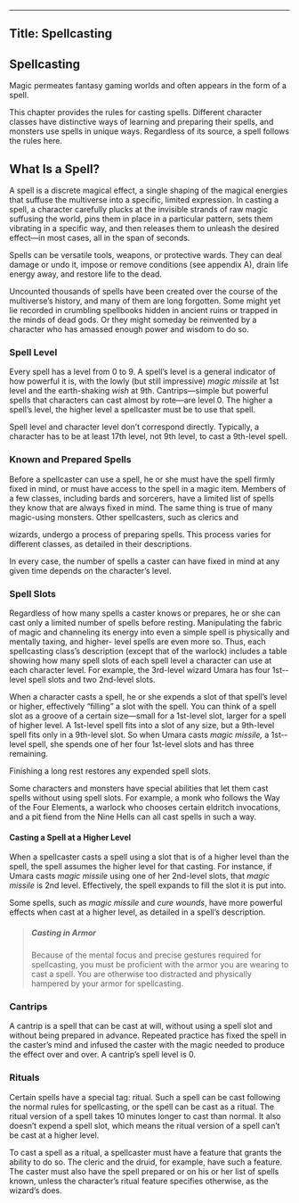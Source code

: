 -------------------------
Title: Spellcasting
-------------------------

## Spellcasting

Magic permeates fantasy gaming worlds and often appears in the form of a
spell.

This chapter provides the rules for casting spells. Different character
classes have distinctive ways of learning and preparing their spells,
and monsters use spells in unique ways. Regardless of its source, a
spell follows the rules here.

What Is a Spell?
----------------

A spell is a discrete magical effect, a single shaping of the magical
energies that suffuse the multiverse into a specific, limited
expression. In casting a spell, a character carefully plucks at the
invisible strands of raw magic suffusing the world, pins them in place
in a particular pattern, sets them vibrating in a specific way, and then
releases them to unleash the desired effect—in most cases, all in the
span of seconds.

Spells can be versatile tools, weapons, or
protective wards. They can deal damage or undo it, impose or remove
conditions (see appendix A), drain life energy away, and restore life to
the dead.

Uncounted thousands of spells have been created over the course of the
multiverse’s history, and many of them are long forgotten. Some might
yet lie recorded in crumbling spellbooks hidden in ancient ruins or
trapped in the minds of dead gods. Or they might someday be reinvented
by a character who has amassed enough power and wisdom to do so.

### Spell Level

Every spell has a level from 0 to 9. A spell’s level is a general
indicator of how powerful it is, with the lowly (but still impressive)
*magic missile* at 1st level and the earth-­shaking *wish* at 9th.
Cantrips—simple but powerful spells that characters can cast almost by
rote—are level 0. The higher a spell’s level, the higher level a
spellcaster must be to use that spell.

Spell level and character level don’t correspond directly. Typically, a
character has to be at least 17th level, not 9th level, to cast a
9th-­level spell.

### Known and Prepared Spells

Before a spellcaster can use a spell, he or she must have the spell
firmly fixed in mind, or must have access to the spell in a magic item.
Members of a few classes, including bards and sorcerers, have a limited
list of spells they know that are always fixed in mind. The same thing
is true of many magic-­using monsters. Other spellcasters, such as
clerics and

wizards, undergo a process of preparing spells. This process varies for
different classes, as detailed in their descriptions.

In every case, the number of spells a caster can have fixed in mind at
any given time depends on the character’s level.

### Spell Slots

Regardless of how many spells a caster knows or prepares, he or she can
cast only a limited number of spells before resting. Manipulating the
fabric of magic and channeling its energy into even a simple spell is
physically and mentally taxing, and higher-­ level spells are even
more so. Thus, each spellcasting class’s description (except that of the
warlock) includes a table showing how many spell slots of each spell
level a character can use at each character level. For example, the
3rd-­level wizard Umara has four 1st-­level spell slots and two
2nd-­level slots.

When a character casts a spell, he or she expends a slot of that spell’s
level or higher, effectively “filling” a slot with the spell. You can
think of a spell slot as a groove of a certain size—small for a
1st-­level slot, larger for a spell of higher level. A 1st-­level
spell fits into a slot of any size, but a 9th-­level spell fits only
in a 9th-­level slot. So when Umara casts *magic missile,* a
1st-­level spell, she spends one of her four 1st-­level slots and
has three remaining.

Finishing a long rest restores any expended spell slots.

Some characters and monsters have special abilities that let them cast
spells without using spell slots. For example, a monk who follows the
Way of the Four Elements, a warlock who chooses certain eldritch
invocations, and a pit fiend from the Nine Hells can all cast spells in
such a way.

#### Casting a Spell at a Higher Level

When a spellcaster casts a spell using a slot that is of a higher level
than the spell, the spell assumes the higher level for that casting. For
instance, if Umara casts *magic missile* using one of her 2nd-­level
slots, that *magic missile* is 2nd level. Effectively, the spell expands
to fill the slot it is put into.

Some spells, such as *magic missile* and *cure wounds*, have more
powerful effects when cast at a higher level, as detailed in a spell’s
description.

> ##### Casting in Armor
>
> Because of the mental focus and precise gestures required for
> spellcasting, you must be proficient with the armor you are wearing to
> cast a spell. You are otherwise too distracted and physically hampered
> by your armor for spellcasting.

### Cantrips

A cantrip is a spell that can be cast at will, without using a spell
slot and without being prepared in advance. Repeated practice has fixed
the spell in the caster’s mind and infused the caster with the magic
needed to produce the effect over and over. A cantrip’s spell level is
0.

### Rituals

Certain spells have a special tag: ritual. Such a spell can be cast
following the normal rules for spellcasting, or the spell can be cast as
a ritual. The ritual version of a spell takes 10 minutes longer to cast
than normal. It also doesn’t expend a spell slot, which means the ritual
version of a spell can’t be cast at a higher level.

To cast a spell as a ritual, a spellcaster must have a feature that
grants the ability to do so. The cleric and the druid, for example, have
such a feature. The caster must also have the spell prepared or on his
or her list of spells known, unless the character’s ritual feature
specifies otherwise, as the wizard’s does.
